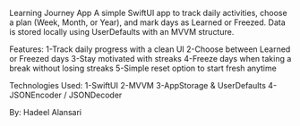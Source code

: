 Learning Journey App
A simple SwiftUI app to track daily activities, choose a plan (Week, Month, or Year), and mark days as Learned or Freezed. Data is stored locally using UserDefaults with an MVVM structure.

Features:
1-Track daily progress with a clean UI
2-Choose between Learned or Freezed days
3-Stay motivated with streaks
4-Freeze days when taking a break without losing streaks
5-Simple reset option to start fresh anytime

Technologies Used:
1-SwiftUI
2-MVVM
3-AppStorage & UserDefaults
4-JSONEncoder / JSONDecoder

By: Hadeel Alansari 
